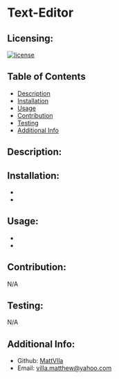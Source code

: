 # Text-Editor
  
## Licensing:

[![license](https://img.shields.io/badge/license-none-blue)](https://shields.io)

## Table of Contents

- [Description](#description)
- [Installation](#installation)
- [Usage](#usage)
- [Contribution](#contribution)
- [Testing](#testing)
- [Additional Info](#additional-info)
  
## Description:

## Installation:

  - 
  
  -      

## Usage:

  - 
  
  -
  
## Contribution: 

  N/A
 
## Testing:

  N/A
  
## Additional Info:

- Github: [MattVlla](https://github.com/MattVlla)
- Email: villa.matthew@yahoo.com
